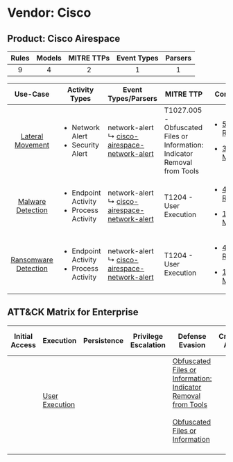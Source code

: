 Vendor: Cisco
=============
Product: Cisco Airespace
------------------------
| Rules | Models | MITRE TTPs | Event Types | Parsers |
|:-----:|:------:|:----------:|:-----------:|:-------:|
|   9   |   4    |     2      |      1      |    1    |

|                               Use-Case                               | Activity Types                                               | Event Types/Parsers                                                                                              | MITRE TTP                                                                     | Content                                                                                                               |
|:--------------------------------------------------------------------:| ------------------------------------------------------------ | ---------------------------------------------------------------------------------------------------------------- | ----------------------------------------------------------------------------- | --------------------------------------------------------------------------------------------------------------------- |
|     [Lateral Movement](../../../UseCases/uc_lateral_movement.md)     | <ul><li>Network Alert</li><li>Security Alert</li></ul>       |  network-alert<br> ↳ [cisco-airespace-network-alert](Parsers/parserContent_cisco-airespace-network-alert.md)<br> | T1027.005 - Obfuscated Files or Information: Indicator Removal from Tools<br> | [<ul><li>5 Rules</li></ul><ul><li>3 Models</li></ul>](Rules_Models/r_m_cisco_cisco_airespace_Lateral_Movement.md)     |
|    [Malware Detection](../../../UseCases/uc_malware_detection.md)    | <ul><li>Endpoint Activity</li><li>Process Activity</li></ul> |  network-alert<br> ↳ [cisco-airespace-network-alert](Parsers/parserContent_cisco-airespace-network-alert.md)<br> | T1204 - User Execution<br>                                                    | [<ul><li>4 Rules</li></ul><ul><li>1 Models</li></ul>](Rules_Models/r_m_cisco_cisco_airespace_Malware_Detection.md)    |
| [Ransomware Detection](../../../UseCases/uc_ransomware_detection.md) | <ul><li>Endpoint Activity</li><li>Process Activity</li></ul> |  network-alert<br> ↳ [cisco-airespace-network-alert](Parsers/parserContent_cisco-airespace-network-alert.md)<br> | T1204 - User Execution<br>                                                    | [<ul><li>4 Rules</li></ul><ul><li>1 Models</li></ul>](Rules_Models/r_m_cisco_cisco_airespace_Ransomware_Detection.md) |

ATT&CK Matrix for Enterprise
----------------------------
| Initial Access | Execution                                                           | Persistence | Privilege Escalation | Defense Evasion                                                                                                                                                                                            | Credential Access | Discovery | Lateral Movement | Collection | Command and Control | Exfiltration | Impact |
| -------------- | ------------------------------------------------------------------- | ----------- | -------------------- | ---------------------------------------------------------------------------------------------------------------------------------------------------------------------------------------------------------- | ----------------- | --------- | ---------------- | ---------- | ------------------- | ------------ | ------ |
|                | [User Execution](https://attack.mitre.org/techniques/T1204)<br><br> |             |                      | [Obfuscated Files or Information: Indicator Removal from Tools](https://attack.mitre.org/techniques/T1027/005)<br><br>[Obfuscated Files or Information](https://attack.mitre.org/techniques/T1027)<br><br> |                   |           |                  |            |                     |              |        |